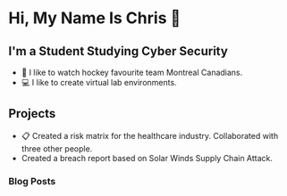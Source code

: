 # Hi, My Name Is Chris 👋 


## I'm a Student Studying Cyber Security

- 🏒 I like to watch hockey favourite team Montreal Canadians.
- 💻 I like to create virtual lab environments.

## Projects

- 📋 Created a risk matrix for the healthcare industry. Collaborated with three other people.
-    Created a breach report based on Solar Winds Supply Chain Attack.


### Blog Posts


